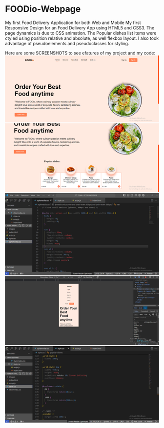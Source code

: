 # FOODio-Webpage
My first Food Delivery Application for both Web and Mobile
My first Responsive Design for an Food Delivery App using HTML5 and CSS3. The page dynamics is due to CSS animation. The Popular dishes list items were ctyled using position relative and absolute, as well flexbox layout. I also took advantage of pseudoelements and pseudoclasses for styling. 

Here are some SCREENSHOTS to see efatures of my project and my code:
![SCREENSHOT1](./foodweb1.png)
![SCREENSHOT2](./foodweb2.png)
![SCREENSHOT3](./foodweb3.png)
![SCREENSHOT4](./foodweb4.png)
![SCREENSHOT5](./foodweb5.png)
